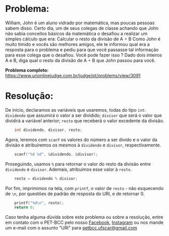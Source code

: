 # Problema:
William, John é um aluno vidrado por matemática, mas poucas pessoas sabem disso. Certo dia, um de seus colegas de classe achando que John não sabia conceitos básicos da matemática o desafiou a realizar um simples cálculo que era: Calcular o resto da divisão de A ÷ B
Como John é muito tímido e vocês são melhores amigos, ele te informou qual era a resposta para o problema e pediu para que você passasse tal informação para esse colega que o desafiou. Você pode fazer isso ?
Dado dois inteiros A e B, diga qual o resto da divisão de A ÷ B que John passou para você.

**Problema completo:** https://www.urionlinejudge.com.br/judge/pt/problems/view/3091


# Resolução: 
De início, declaramos as variáveis que usaremos, todas do tipo `int`: `dividendo` que assumirá o valor a ser dividido; `divisor` que será o valor que dividirá a variável anterior; `resto` que receberá o valor excedente da divisão.
``` c
    int dividendo, divisor, resto;
```

Agora, leremos com `scanf` os valores do número a ser divido e o valor da divisão e atribuíremos os mesmos à `dividendo` e `divisor`, respectivamente.
``` c
    scanf("%d %d", &dividendo, &divisor);
```

Proseguindo, usamos `%` para retornar o valor do resto da divisão entre `dividendo` e `divisor`. Ademais, atribuímos esse valor à `resto`.
``` c
    resto = dividendo % divisor;
```

Por fim, imprimimos na tela, com `printf`, o valor de `resto` - não esquecendo de `\n`, por questões de padrão de resposta do URI, e de retornar 0.
``` c
    printf("%d\n", resto);
    return 0;
```
Caso tenha alguma dúvida sobre este problema ou sobre a resolução, entre em contato com o PET-BCC pelo nosso
[Facebook](https://www.facebook.com/petbcc/),
[Instagram](https://www.instagram.com/petbcc.ufscar/)
ou nos mande um e-mail com o assunto "URI" para  petbcc.ufscar@gmail.com